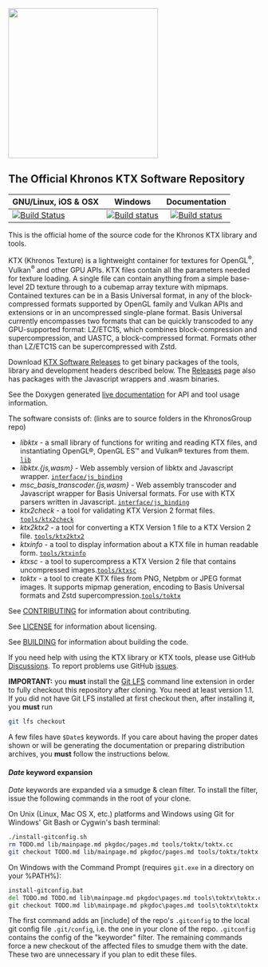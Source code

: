 <!-- Copyright 2013-2020 Mark Callow -->
<!-- SPDX-License-Identifier: Apache-2.0 -->

<img src="https://www.khronos.org/assets/images/api_logos/khronos.svg" width="300"/>

The Official Khronos KTX Software Repository
---

| GNU/Linux, iOS & OSX |  Windows | Documentation |
|----------------------| :------: | :-----------: |
| [![Build Status](https://travis-ci.com/KhronosGroup/KTX-Software.svg?branch=master)](https://travis-ci.com/KhronosGroup/KTX-Software) | [![Build status](https://ci.appveyor.com/api/projects/status/rj9bg8g2jphg3rc0/branch/master?svg=true)](https://ci.appveyor.com/project/msc-/ktx/branch/master) | [![Build status](https://codedocs.xyz/KhronosGroup/KTX-Software.svg)](https://codedocs.xyz/KhronosGroup/KTX-Software/) |

This is the official home of the source code
for the Khronos KTX library and tools.

KTX (Khronos Texture) is a lightweight container for textures for OpenGL<sup>®</sup>, Vulkan<sup>®</sup> and other GPU APIs. KTX files contain all the parameters needed for texture loading. A single file can contain anything from a simple base-level 2D texture through to a cubemap array texture with mipmaps. Contained textures can be in a Basis Universal format, in any of the block-compressed formats supported by OpenGL family and Vulkan APIs and extensions or in an uncompressed single-plane format. Basis Universal currently encompasses two formats that can be quickly transcoded to any GPU-supported format: LZ/ETC1S, which combines block-compression and supercompression, and UASTC, a block-compressed format. Formats other than LZ/ETC1S can be supercompressed with Zstd.

Download [KTX Software Releases](https://github.com/KhronosGroup/KTX-Software/releases)
to get binary packages of the tools, library and development headers
described below. The [Releases](https://github.com/KhronosGroup/KTX-Software/releases) 
page also has packages with the Javascript wrappers and .wasm binaries.

See the Doxygen generated [live documentation](https://github.khronos.org/KTX-Software/)
for API and tool usage information.

The software consists of: (links are to source folders in the KhronosGroup repo)

- *libktx* - a small library of functions for writing and reading KTX
files, and instantiating OpenGL®, OpenGL ES™️ and Vulkan® textures
from them. [`lib`](https://github.com/KhronosGroup/KTX-Software/tree/master/lib)
- *libktx.{js,wasm}* - Web assembly version of libktx and
Javascript wrapper. [`interface/js_binding`](https://github.com/KhronosGroup/KTX-Software/tree/master/interface/js_binding)
- *msc\_basis\_transcoder.{js,wasm}* - Web assembly transcoder and
Javascript wrapper for Basis Universal formats. For use with KTX parsers written in Javascript. [`interface/js_binding`](https://github.com/KhronosGroup/KTX-Software/tree/master/interface/js_binding)
- *ktx2check* - a tool for validating KTX Version 2 format files. [`tools/ktx2check`](https://github.com/KhronosGroup/KTX-Software/tree/master/tools/ktx2check)
- *ktx2ktx2* - a tool for converting a KTX Version 1 file to a KTX
Version 2 file. [`tools/ktx2ktx2`](https://github.com/KhronosGroup/KTX-Software/tree/master/tools/ktx2ktx2)
- *ktxinfo* - a tool to display information about a KTX file in
human readable form. [`tools/ktxinfo`](https://github.com/KhronosGroup/KTX-Software/tree/master/tools/ktxinfo)
- *ktxsc* - a tool to supercompress a KTX Version 2 file that
contains uncompressed images.[`tools/ktxsc`](https://github.com/KhronosGroup/KTX-Software/tree/master/tools/ktxsc)
- *toktx* - a tool to create KTX files from PNG, Netpbm or JPEG format images. It supports mipmap generation, encoding to
Basis Universal formats and Zstd supercompression.[`tools/toktx`](https://github.com/KhronosGroup/KTX-Software/tree/master/tools/toktx)

See [CONTRIBUTING](CONTRIBUTING.md) for information about contributing.

See [LICENSE](LICENSE.md) for information about licensing.

See [BUILDING](BUILDING.md) for information about building the code.

<!--
More information about KTX and links to tools that support it can be
found on the
[KTX page](http://www.khronos.org/opengles/sdk/tools/KTX/) of
the [OpenGL ES SDK](http://www.khronos.org/opengles/sdk) on
[khronos.org](http://www.khronos.org).
-->

If you need help with using the KTX library or KTX tools, please use GitHub
[Discussions](https://github.com/KhronosGroup/KTX-Software/discussions).
To report problems use GitHub [issues](https://github.com/KhronosGroup/KTX/issues).

**IMPORTANT:** you **must** install the [Git LFS](https://github.com/github/git-lfs)
command line extension in order to fully checkout this repository after cloning. You
need at least version 1.1. If you did not have Git LFS installed at first checkout
then, after installing it, you **must** run

```bash
git lfs checkout
```

A few files have `$Date$` keywords. If you care about having the proper
dates shown or will be generating the documentation or preparing
distribution archives, you **must** follow the instructions below.

#### <a id="kwexpansion"></a>$Date$ keyword expansion

$Date$ keywords are expanded via a smudge & clean filter. To install
the filter, issue the following commands in the root of your clone.

On Unix (Linux, Mac OS X, etc.) platforms and Windows using Git for
Windows' Git Bash or Cygwin's bash terminal:

```bash
./install-gitconfig.sh
rm TODO.md lib/mainpage.md pkgdoc/pages.md tools/toktx/toktx.cc
git checkout TODO.md lib/mainpage.md pkgdoc/pages.md tools/toktx/toktx.cc

```

On Windows with the Command Prompt (requires `git.exe` in a directory
on your %PATH%):

```cmd
install-gitconfig.bat
del TODO.md TODO.md lib\mainpage.md pkgdoc\pages.md tools\toktx\toktx.cc
git checkout TODO.md lib\mainpage.md pkgdoc\pages.md tools\toktx\toktx.cc
```

The first command adds an [include] of the repo's `.gitconfig` to the
local git config file `.git/config`, i.e. the one in your clone of the repo.
`.gitconfig` contains the config of the "keyworder" filter. The remaining
commands force a new checkout of the affected files to smudge them with the
date. These two are unnecessary if you plan to edit these files.

